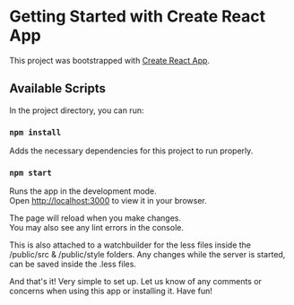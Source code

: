# Getting Started with Create React App

This project was bootstrapped with [Create React App](https://github.com/facebook/create-react-app).

## Available Scripts

In the project directory, you can run:

### `npm install` 

Adds the necessary dependencies for this project to run properly.

### `npm start`

Runs the app in the development mode.\
Open [http://localhost:3000](http://localhost:3000) to view it in your browser.

The page will reload when you make changes.\
You may also see any lint errors in the console.

This is also attached to a watchbuilder for the less files inside the /public/src & /public/style folders. Any changes while the server is started, can be saved inside the .less files.

And that's it! Very simple to set up. Let us know of any comments or concerns when using this app or installing it. Have fun!



